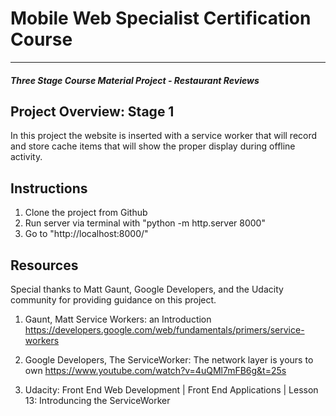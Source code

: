 # Mobile Web Specialist Certification Course
---
#### _Three Stage Course Material Project - Restaurant Reviews_

## Project Overview: Stage 1

In this project the website is inserted with a service worker that will record and store cache items that will show the proper
display during offline activity. 


## Instructions

1. Clone the project from Github
2. Run server via terminal with "python -m http.server 8000"
3. Go to "http://localhost:8000/"


## Resources

Special thanks to Matt Gaunt, Google Developers, and the Udacity community for providing guidance on this project.

1. Gaunt, Matt  Service Workers: an Introduction
https://developers.google.com/web/fundamentals/primers/service-workers

2. Google Developers, The ServiceWorker: The network layer is yours to own
https://www.youtube.com/watch?v=4uQMl7mFB6g&t=25s

3. Udacity: Front End Web Development | Front End Applications | Lesson 13: Introduncing the ServiceWorker

